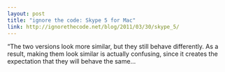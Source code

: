 ```yaml
---
layout: post
title: "ignore the code: Skype 5 for Mac"
link: http://ignorethecode.net/blog/2011/03/30/skype_5/
---
```

“The two versions look more similar, but they still behave
differently. As a result, making them look similar is actually
confusing, since it creates the expectation that they will behave
the same…
